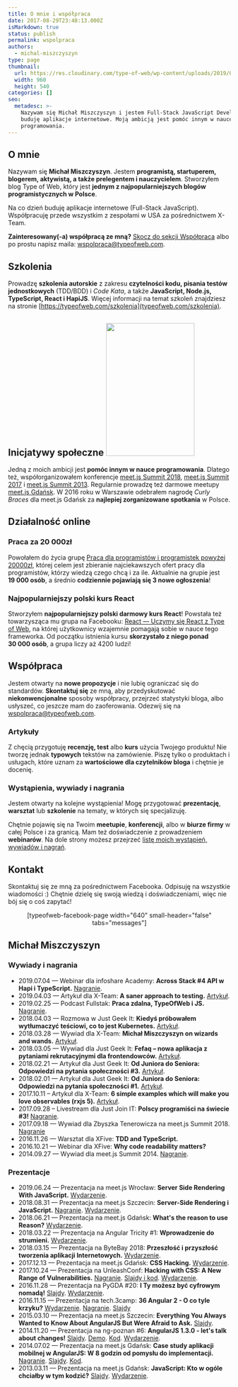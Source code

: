 ```yaml
---
title: O mnie i współpraca
date: 2017-08-29T23:48:13.000Z
isMarkdown: true
status: publish
permalink: wspolpraca
authors:
  - michal-miszczyszyn
type: page
thumbnail:
  url: https://res.cloudinary.com/type-of-web/wp-content/uploads/2019/09/Oferta-blog.png
  width: 960
  height: 540
categories: []
seo:
  metadesc: >-
    Nazywam się Michał Miszczyszyn i jestem Full-Stack JavaScript Developerem:
    buduję aplikacje internetowe. Moją ambicją jest pomóc innym w nauce
    programowania.
---
```


## O mnie

Nazywam się <strong>Michał Miszczyszyn</strong>. Jestem <strong>programistą, startuperem, blogerem, aktywistą, a także prelegentem i nauczycielem</strong>. Stworzyłem blog Type of Web, który jest **jednym z najpopularniejszych blogów programistycznych w Polsce**.

Na co dzień buduję aplikacje internetowe (Full-Stack JavaScript). Współpracuję przede wszystkim z zespołami w USA za pośrednictwem X-Team.

**Zainteresowany(-a) współpracą ze mną?** [Skocz do sekcji Współpraca](#wspolpraca) albo po prostu napisz maila: <a href="mailto:wspolpraca@typeofweb.com">wspolpraca@typeofweb.com</a>.

## Szkolenia

Prowadzę <strong>szkolenia autorskie</strong> z zakresu <strong>czytelności kodu, pisania testów jednostkowych</strong> (TDD/BDD) i <em>Code Kata</em>, a także <strong>JavaScript, Node.js, TypeScript, React i HapiJS</strong>. Więcej informacji na temat szkoleń znajdziesz na stronie [https://typeofweb.com/szkolenia](typeofweb.com/szkolenia).

## Inicjatywy społeczne <a href="https://res.cloudinary.com/type-of-web/wp-content/uploads/2018/03/21686839_1666666120073907_3679910495411732745_o.jpg"><img src="https://res.cloudinary.com/type-of-web/wp-content/uploads/2018/03/21686839_1666666120073907_3679910495411732745_o-200x300.jpg" alt="" width="200" height="300" class="alignright size-medium wp-image-1211" /></a>

<p style="hyphens: none; -ms-hyphens: none; -moz-hyphens: none; word-break: normal; -webkit-hyphens: none; word-wrap: normal;">Jedną z moich ambicji jest <strong>pomóc innym w nauce programowania</strong>. Dlatego też, współorganizowałem konferencje <a href="https://typeofweb.com/call-for-proposals-na-meet-js-summit-2018/">meet.js Summit 2018</a>, <a href="https://typeofweb.com/meet-js-summit-2017-kulisami/">meet.js Summit 2017</a> i <a href="http://summit.meetjs.pl/2013/">meet.js Summit 2013</a>. Regularnie prowadzę też darmowe meetupy <a href="https://facebook.com/meetjspl">meet.js Gdańsk</a>. W 2016 roku w Warszawie odebrałem nagrodę <em>Curly Braces</em> dla meet.js Gdańsk za <strong>najlepiej zorganizowane spotkania</strong> w Polsce.</p>

## Działalność online

### Praca za 20 000zł

Powołałem do życia grupę <a href="https://www.facebook.com/groups/280382479112568">Praca dla programistów i programistek powyżej 20000zł</a>, której celem jest zbieranie najciekawszych ofert pracy dla programistów, którzy wiedzą czego chcą i za ile. Aktualnie na grupie jest <strong>19 000 osób</strong>, a średnio <strong>codziennie pojawiają się 3 nowe ogłoszenia</strong>!

### Najpopularniejszy polski kurs React

Stworzyłem <strong>najpopularniejszy polski darmowy kurs React</strong>! Powstała też towarzysząca mu grupa na Facebooku: <a href="https://www.facebook.com/groups/1491641220944430/">React — Uczymy się React z Type of Web</a>, na której użytkownicy wzajemnie pomagają sobie w nauce tego frameworka. Od początku istnienia kursu <strong>skorzystało z niego ponad 30 000 osób</strong>, a grupa liczy aż 4200 ludzi!

<h2 id="wspolpraca">Współpraca</h2>
Jestem otwarty na <strong>nowe propozycje</strong> i nie lubię ograniczać się do standardów. <strong>Skontaktuj się</strong> ze mną, aby przedyskutować <strong>niekonwencjonalne</strong> sposoby współpracy, przejrzeć statystyki bloga, albo usłyszeć, co jeszcze mam do zaoferowania. Odezwij się na <a href="mailto:wspolpraca@typeofweb.com">wspolpraca@typeofweb.com</a>.

### Artykuły

Z chęcią przygotuję **recenzję, test** albo **kurs** użycia Twojego produktu! Nie tworzę jednak **typowych** tekstów na zamówienie. Piszę tylko o produktach i usługach, które uznam za **wartościowe dla czytelników bloga** i chętnie je docenię.

### Wystąpienia, wywiady i nagrania

Jestem otwarty na kolejne wystąpienia! Mogę przygotować **prezentację**, **warsztat** lub **szkolenie** na tematy, w których się specjalizuję.

Chętnie pojawię się na Twoim **meetupie**, **konferencji**, albo w **biurze firmy** w całej Polsce i za granicą. Mam też doświadczenie z prowadzeniem **webinarów**. Na dole strony możesz przejrzeć [listę moich wystąpień, wywiadów i nagrań](#wywiady_i_nagrania).

## Kontakt

Skontaktuj się ze mną za pośrednictwem Facebooka. Odpisuję na wszystkie wiadomości :) Chętnie dzielę się swoją wiedzą i doświadczeniami, więc nie bój się o coś zapytać!

<div style="text-align: center;">[typeofweb-facebook-page width="640" small-header="false" tabs="messages"]</div>

## Michał Miszczyszyn

<h3 id="wywiady_i_nagrania">Wywiady i nagrania</h3>

- 2019.07.04 — Webinar dla infoshare Academy: **Across Stack #4 API w Hapi i TypeScript.** [Nagranie](https://www.youtube.com/watch?v=k1-CIR-NJeE).
- 2019.04.03 — Artykuł dla X-Team: **A saner approach to testing.** [Artykuł](https://x-team.com/blog/saner-approach-to-testing/).
- 2019.02.25 — Podcast Fullstak: **Praca zdalna, TypeOfWeb i JS.** [Nagranie](https://fullstak.pl/2).
- 2018.04.03 — Rozmowa w Just Geek It: **Kiedyś próbowałem wytłumaczyć teściowi, co to jest Kubernetes.** [Artykuł](https://geek.justjoin.it/wiekszosc-przedmiotow-studiach-strata-czasu-karol-stepniewski-vmware/).
- 2018.03.28 — Wywiad dla X-Team: **Michał Miszczyszyn on wizards and wands.** [Artykuł](https://x-team.com/blog/interview-michal-miszczyszyn/).
- 2018.03.05 — Wywiad dla Just Geek It: **Fefaq – nowa aplikacja z pytaniami rekrutacyjnymi dla frontendowców.** [Artykuł](https://geek.justjoin.it/fefaq-nowa-aplikacja-z-pytaniami-rekrutacyjnymi-dla-frontendowcow/).
- 2018.02.21 — Artykuł dla Just Geek It: **Od Juniora do Seniora: Odpowiedzi na pytania społeczności #3.** [Artykuł](https://geek.justjoin.it/juniora-seniora-odpowiedzi-pytania-spolecznosci-3/).
- 2018.02.01 — Artykuł dla Just Geek It: **Od Juniora do Seniora: Odpowiedzi na pytania społeczności #1.** [Artykuł](https://geek.justjoin.it/od-juniora-do-seniora-odpowiedzi-na-pytania-spolecznosci-1/).
- 2017.10.11 – Artykuł dla X-Team: **6 simple examples which will make you love observables (rxjs 5).** [Artykuł](https://x-team.com/blog/rxjs-observables/).
- 2017.09.28 – Livestream dla Just Join IT: **Polscy programiści na świecie #3!** [Nagranie](https://www.youtube.com/watch?v=7QYy_cPY0vw).
- 2017.09.18 — Wywiad dla Zbyszka Tenerowicza na meet.js Summit 2018. [Nagranie](https://soundcloud.com/naugtur/meetjs-summit-2017-od-zaplecza)
- 2016.11.26 — Warsztat dla XFive: **TDD and TypeScript.**
- 2016.10.21 — Webinar dla XFive: **Why code readability matters?**
- 2014.09.27 — Wywiad dla meet.js Summit 2014. [Nagranie](https://www.youtube.com/watch?v=UvBegle7x-A).

### Prezentacje

- 2019.06.24 — Prezentacja na meet.js Wrocław: **Server Side Rendering With JavaScript.** [Wydarzenie](https://www.meetup.com/meet-js-wroclaw/events/jvdlcryzjbgc/).
- 2018.08.31 — Prezentacja na meet.js Szczecin: **Server-Side Rendering i JavaScript.** [Nagranie](https://www.youtube.com/watch?v=eQEOAflR7uc). [Wydarzenie](https://www.meetup.com/meetjs-szczecin/events/254002857/).
- 2018.06.21 — Prezentacja na meet.js Gdańsk: **What's the reason to use Reason?** [Wydarzenie](https://www.facebook.com/events/1289980281132172/).
- 2018.03.22 — Prezentacja na Angular Tricity #1: **Wprowadzenie do strumieni.** [Wydarzenie](https://crossweb.pl/en/events/angular-tricity-1).
- 2018.03.15 — Prezentacja na ByteBay 2018: **Przeszłość i przyszłość tworzenia aplikacji Internetowych.** [Wydarzenie](https://bytebay.pl/2018/speakers/#speaker-19).
- 2017.12.13 — Prezentacja na meet.js Gdańsk: **CSS Hacking.** [Wydarzenie](https://www.facebook.com/events/149652705793012/).
- 2017.10.24 — Prezentacja na UnleashConf: **Hacking with CSS: A New Range of Vulnerabilities.** [Nagranie](https://youtu.be/VStxR3KCAKM). [Slajdy i kod](https://github.com/mmiszy/unleashconf-css-hacking-2017). [Wydarzenie](https://x-team.com/unleashconf/).
- 2016.11.28 — Prezentacja na PyGDA #20: **I Ty możesz być cyfrowym nomadą!** [Slajdy](https://mmiszy.github.io/2016-11-28.PyGda/#/). [Wydarzenie](https://www.meetup.com/PyGda-pl/events/235402519/).
- 2016.11.15 — Prezentacja na tech.3camp: **36 Angular 2 - O co tyle krzyku?** [Wydarzenie](https://evenea.pl/event/tech3camp151116/). [Nagranie](https://vimeo.com/192910605). [Slajdy](https://mmiszy.github.io/3camp-angular-2-slides/#/1)
- 2015.03.10 — Prezentacja na meet.js Szczecin: **Everything You Always Wanted to Know About AngularJS But Were Afraid to Ask.** [Slajdy](https://speakerdeck.com/mmiszy/everything-you-always-wanted-to-know-about-angularjs-but-were-afraid-to-ask).
- 2014.11.20 — Prezentacja na ng-poznan #6: **AngularJS 1.3.0 - let's talk about changes!** [Slajdy](https://speakerdeck.com/mmiszy/angularjs-1-dot-3-0-lets-talk-about-changes-ngpoznan). [Demo](http://mmiszy.github.io/angular-comparison/). [Kod](https://github.com/mmiszy/angular-comparison/). [Wydarzenie](https://www.meetup.com/ng-poznan-meetup/events/211926672/).
- 2014.07.02 — Prezentacja na meet.js Gdańsk: **Case study aplikacji mobilnej w AngularJS: W 8 godzin od pomysłu do implementacji.** [Nagranie](https://www.youtube.com/watch?v=OVWomXA-a2s). [Slajdy](https://speakerdeck.com/mmiszy/case-study-aplikacji-mobilnej-w-angularjs-w-8-godzin-od-pomyslu-do-implementacji). [Kod](https://github.com/mmiszy/lunch-button/tree/meet_js).
- 2013.03.11 — Prezentacja na meet.js Gdańsk: **JavaScript: Kto w ogóle chciałby w tym kodzić?** [Slajdy](https://github.com/meetjspl/gdansk/blob/300eff7562e19af0925bf27b37afff2f83bcc90c/media/1/presentation-mm.pdf). [Wydarzenie](https://www.facebook.com/events/471484796247910/).
